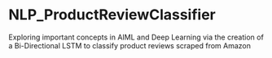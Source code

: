 # NLP_ProductReviewClassifier
Exploring important concepts in AIML and Deep Learning via the creation of a Bi-Directional LSTM to classify product reviews scraped from Amazon
